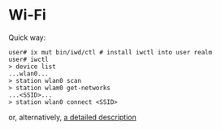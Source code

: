 # Wi-Fi

Quick way:

```shell
user# ix mut bin/iwd/ctl # install iwctl into user realm
user# iwctl
> device list
...wlan0...
> station wlan0 scan
> station wlam0 get-networks
...<SSID>...
> station wlan0 connect <SSID>
```

or, alternatively, [a detailed description](https://wiki.archlinux.org/title/Iwd#iwctl)
